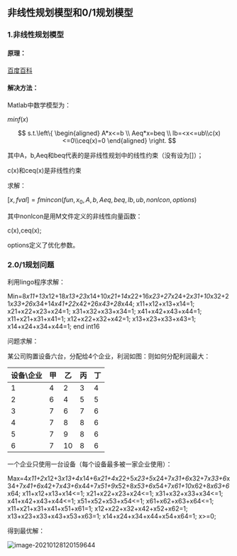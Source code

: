 ## 非线性规划模型和0/1规划模型

### 1.非线性规划模型

#### 原理：

[百度百科](https://baike.baidu.com/item/%E9%9D%9E%E7%BA%BF%E6%80%A7%E8%A7%84%E5%88%92)

#### 解决方法：

Matlab中数学模型为：

$minf(x)$

$$ s.t.\left\{ \begin{aligned} A*x<=b  \\ Aeq*x=beq \\ lb=<x<=ub\\c(x)<=0\\ceq(x)=0 \end{aligned} \right. $$

其中A，b,Aeq和beq代表的是非线性规划中的线性约束（没有设为[]）；

c(x)和ceq(x)是非线性约束

求解：

$[x,fval]=fmincon(fun,x_0,A,b,Aeq,beq,lb,ub,nonlcon,options)$

其中nonlcon是用M文件定义的非线性向量函数：

c(x),ceq(x);

options定义了优化参数。

### 2.0/1规划问题

利用lingo程序求解：

Min=8*x11+13*x12+18*x13+23*x14+10*x21+14*x22+16*x23+27*x24+2*x31+10*x32+21*x33+26*x34+14*x41+22*x42+26*x43+28*x44;
x11+x12+x13+x14=1;
x21+x22+x23+x24=1;
x31+x32+x33+x34=1;
x41+x42+x43+x44=1;
x11+x21+x31+x41=1;
x12+x22+x32+x42=1;
x13+x23+x33+x43=1;
x14+x24+x34+x44=1;
end
int16

问题求解：

某公司购置设备六台，分配给4个企业，利润如图：则如何分配利润最大：

| 设备\企业 | 甲   | 乙   | 丙   | 丁   |
| --------- | ---- | ---- | ---- | ---- |
| 1         | 4    | 2    | 3    | 4    |
| 2         | 6    | 4    | 5    | 5    |
| 3         | 7    | 6    | 7    | 6    |
| 4         | 7    | 8    | 8    | 6    |
| 5         | 7    | 9    | 8    | 6    |
| 6         | 7    | 10   | 8    | 6    |

一个企业只使用一台设备（每个设备最多被一家企业使用）：

Max=4*x11+2*x12+3*x13+4*x14+6*x21+4*x22+5*x23+5*x24+7*x31+6*x32+7*x33+6*x34+7*x41+6*x42+7*x43+6*x44+7*x51+9*x52+8*x53+6*x54+7*x61+10*x62+8*x63+6*x64;
x11+x12+x13+x14<=1;
x21+x22+x23+x24<=1;
x31+x32+x33+x34<=1;
x41+x42+x43+x44<=1;
x51+x52+x53+x54<=1;
x61+x62+x63+x64<=1;
x11+x21+x31+x41+x51+x61=1;
x12+x22+x32+x42+x52+x62=1;
x13+x23+x33+x43+x53+x63=1;
x14+x24+x34+x44+x54+x64=1;
x>=0;

得到最优解：

![image-20210128120159644](C:\Users\26292\AppData\Roaming\Typora\typora-user-images\image-20210128120159644.png)
